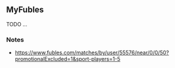 ## MyFubles

TODO ...

### Notes

- https://www.fubles.com/matches/by/user/55576/near/0/0/50?promotionalExcluded=1&sport-players=1-5
